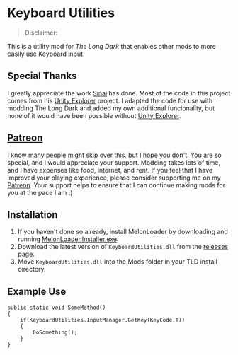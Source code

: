 ﻿# Keyboard Utilities

> Disclaimer: 

This is a utility mod for *The Long Dark* that enables other mods to more easily use Keyboard input.

## Special Thanks

I greatly appreciate the work [Sinai](https://github.com/sinai-dev) has done. Most of the code in this project comes from his [Unity Explorer](https://github.com/sinai-dev/UnityExplorer) project. I adapted the code for use with modding The Long Dark and added my own additional funcionality, but none of it would have been possible without [Unity Explorer](https://github.com/sinai-dev/UnityExplorer).

## [Patreon](https://www.patreon.com/ds5678)

I know many people might skip over this, but I hope you don't. You are so special, and I would appreciate your support. Modding takes lots of time, and I have expenses like food, internet, and rent. If you feel that I have improved your playing experience, please consider supporting me on my [Patreon](https://www.patreon.com/ds5678). Your support helps to ensure that I can continue making mods for you at the pace I am :)

## Installation

1. If you haven't done so already, install MelonLoader by downloading and running [MelonLoader.Installer.exe](https://github.com/HerpDerpinstine/MelonLoader/releases/latest/download/MelonLoader.Installer.exe).
2. Download the latest version of `KeyboardUtilities.dll` from the [releases page](https://github.com/ds5678/KeyboardUtilities/releases).
3. Move `KeyboardUtilities.dll` into the Mods folder in your TLD install directory.

## Example Use

```
public static void SomeMethod() 
{
    if(KeyboardUtilities.InputManager.GetKey(KeyCode.T))
    {
        DoSomething();
    }
}
```